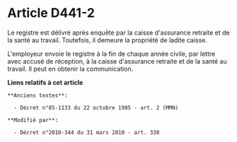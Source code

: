 # Article D441-2

Le registre est délivré après enquête par la caisse d'assurance retraite et de la santé au travail. Toutefois, il demeure la
propriété de ladite caisse.

L'employeur envoie le registre à la fin de chaque année civile, par lettre avec accusé de réception, à la caisse d'assurance
retraite et de la santé au travail. Il peut en obtenir la communication.

**Liens relatifs à cet article**

	**Anciens textes**:

	  - Décret n°85-1133 du 22 octobre 1985 - art. 2 (MMN)

	**Modifié par**:

	  - Décret n°2010-344 du 31 mars 2010 - art. 338
